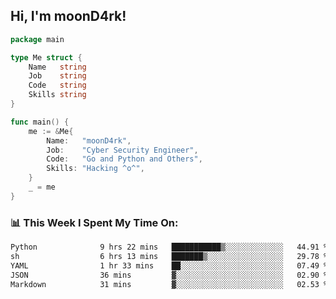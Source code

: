 <h2> Hi, I'm moonD4rk!</h2>

```go
package main

type Me struct {
	Name   string
	Job    string
	Code   string
	Skills string
}

func main() {
	me := &Me{
		Name:   "moonD4rk",
		Job:    "Cyber Security Engineer",
		Code:   "Go and Python and Others",
		Skills: "Hacking ^o^",
	}
	_ = me
}
```

<h3>📊 This Week I Spent My Time On:</h3>
<!-- <img align='right' src="https://github-readme-stats.vercel.app/api?username=moond4rk&show_icons=true&theme=radical", width="300" height="150"> -->

<!--START_SECTION:waka-->

```txt
Python              9 hrs 22 mins   ███████████▒░░░░░░░░░░░░░   44.91 %
sh                  6 hrs 13 mins   ███████▒░░░░░░░░░░░░░░░░░   29.78 %
YAML                1 hr 33 mins    ██░░░░░░░░░░░░░░░░░░░░░░░   07.49 %
JSON                36 mins         ▓░░░░░░░░░░░░░░░░░░░░░░░░   02.90 %
Markdown            31 mins         ▓░░░░░░░░░░░░░░░░░░░░░░░░   02.53 %
```

<!--END_SECTION:waka-->

